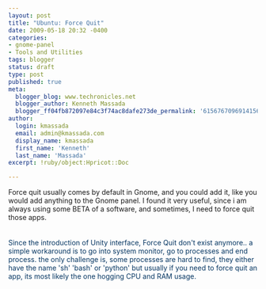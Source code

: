 ```yaml
---
layout: post
title: "Ubuntu: Force Quit"
date: 2009-05-18 20:32 -0400
categories:
- gnome-panel
- Tools and Utilities
tags: blogger
status: draft
type: post
published: true
meta:
  blogger_blog: www.techronicles.net
  blogger_author: Kenneth Massada
  blogger_ff04fb872097e84c3f74ac8dafe273de_permalink: '615676709691415682'
author:
  login: kmassada
  email: admin@kmassada.com
  display_name: kmassada
  first_name: 'Kenneth'
  last_name: 'Massada'
excerpt: !ruby/object:Hpricot::Doc

---
```

<p>Force quit usually comes by default in Gnome, and you could add it, like you would add anything to the Gnome panel. I found it very useful, since i am always using some BETA of a software, and sometimes, I need to force quit those apps.<br /><span style="color:#073763;"><br /></span><br /><span style="color:#073763;">Since the introduction of Unity interface, Force Quit don't exist anymore.. a simple workaround is to go into system monitor, go to processes and end process. the only challenge is, some processes are hard to find, they either have the name 'sh' 'bash' or 'python' but usually if you need to force quit an app, its most likely the one hogging CPU and RAM usage. </span></p>
